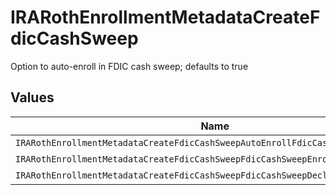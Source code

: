 # IRARothEnrollmentMetadataCreateFdicCashSweep

Option to auto-enroll in FDIC cash sweep; defaults to true


## Values

| Name                                                                             | Value                                                                            |
| -------------------------------------------------------------------------------- | -------------------------------------------------------------------------------- |
| `IRARothEnrollmentMetadataCreateFdicCashSweepAutoEnrollFdicCashSweepUnspecified` | AUTO_ENROLL_FDIC_CASH_SWEEP_UNSPECIFIED                                          |
| `IRARothEnrollmentMetadataCreateFdicCashSweepFdicCashSweepEnroll`                | FDIC_CASH_SWEEP_ENROLL                                                           |
| `IRARothEnrollmentMetadataCreateFdicCashSweepFdicCashSweepDecline`               | FDIC_CASH_SWEEP_DECLINE                                                          |